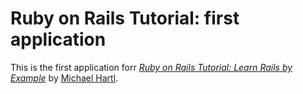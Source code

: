 # Ruby on Rails Tutorial: first application

This is the first application forr
[*Ruby on Rails Tutorial: Learn Rails by Example*](http://railstutorial.org/) 
by [Michael Hartl](http://michaelhartl.com/).
